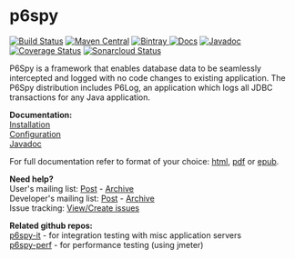 p6spy
=====
[![Build Status](https://travis-ci.org/p6spy/p6spy.svg?branch=master)](https://travis-ci.org/p6spy/p6spy)
[![Maven Central](https://maven-badges.herokuapp.com/maven-central/p6spy/p6spy/badge.svg)](https://maven-badges.herokuapp.com/maven-central/p6spy/p6spy) 
[![Bintray](https://api.bintray.com/packages/p6spy/maven/p6spy%3Ap6spy/images/download.svg) ](https://bintray.com/p6spy/maven/p6spy%3Ap6spy/_latestVersion) 
[![Docs](http://readthedocs.org/projects/p6spy/badge/?version=latest)](http://p6spy.readthedocs.io/) 
[![Javadoc](http://www.javadoc.io/badge/p6spy/p6spy.svg)](http://www.javadoc.io/doc/p6spy/p6spy) 
[![Coverage Status](https://coveralls.io/repos/github/p6spy/p6spy/badge.svg?branch=master)](https://coveralls.io/github/p6spy/p6spy?branch=master)
[![Sonarcloud Status](https://sonarcloud.io/api/project_badges/measure?project=p6spy:p6spy&metric=alert_status)](https://sonarcloud.io/dashboard?id=p6spy:p6spy)

P6Spy is a framework that enables database data to be seamlessly intercepted and logged with no code changes to existing application. The P6Spy distribution includes P6Log, an application which logs all JDBC transactions for any Java application.

**Documentation:**    
[Installation](http://p6spy.readthedocs.io/en/latest/install.html)    
[Configuration](http://p6spy.readthedocs.io/en/latest/configandusage.html)    
[Javadoc](http://www.javadoc.io/doc/p6spy/p6spy)

For full documentation refer to format of your choice: [html](http://p6spy.readthedocs.io/), [pdf](https://media.readthedocs.org/pdf/p6spy/latest/p6spy.pdf) or [epub](https://media.readthedocs.org/epub/p6spy/latest/p6spy.epub).

**Need help?**    
User's mailing list: [Post](mailto:p6spy-users@googlegroups.com) - [Archive](https://groups.google.com/forum/#!forum/p6spy-users)    
Developer's mailing list: [Post](mailto:p6spy-developers@googlegroups.com) - [Archive](https://groups.google.com/forum/#!forum/p6spy-developers)    
Issue tracking: [View/Create issues](https://github.com/p6spy/p6spy/issues)    

**Related github repos:**   
[p6spy-it](https://github.com/p6spy/p6spy-it) - for integration testing with misc application servers   
[p6spy-perf](https://github.com/p6spy/p6spy-perf) - for performance testing (using jmeter)   
